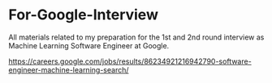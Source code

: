 # For-Google-Interview
All materials related to my preparation for the 1st and 2nd round interview as Machine Learning Software Engineer at Google.

https://careers.google.com/jobs/results/86234921216942790-software-engineer-machine-learning-search/
